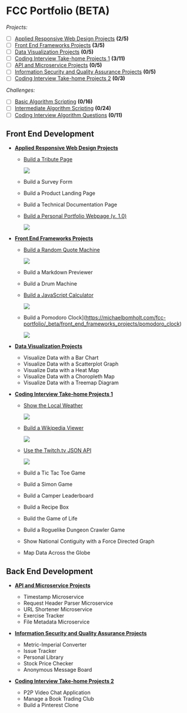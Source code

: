 # FCC Portfolio (BETA)

*Projects:*
- [ ] [Applied Responsive Web Design Projects](https://github.com/bomholt/fcc-portfolio/tree/master/_beta/applied_responsive_web_design_projects) **(2/5)**
- [ ] [Front End Frameworks Projects](https://github.com/bomholt/fcc-portfolio/tree/master/_beta/front_end_frameworks_projects) **(3/5)**
- [ ] [Data Visualization Projects](https://github.com/bomholt/fcc-portfolio/tree/master/_beta/data_visualization_projects) **(0/5)**
- [ ] [Coding Interview Take-home Projects 1](https://github.com/bomholt/fcc-portfolio/tree/master/_beta/coding_interview_takehome_projects_1) **(3/11)**
- [ ] [API and Microservice Projects](https://github.com/bomholt/fcc-portfolio/tree/master/_beta/api_and_microservice_projects) **(0/5)**
- [ ] [Information Security and Quality Assurance Projects](https://github.com/bomholt/fcc-portfolio/tree/master/_beta/information_security_and_quality_assurance_projects) **(0/5)**
- [ ] [Coding Interview Take-home Projects 2](https://github.com/bomholt/fcc-portfolio/tree/master/_beta/coding_interview_takehome_projects_2) **(0/3)**

*Challenges:*
- [ ] [Basic Algorithm Scripting](https://github.com/bomholt/fcc-portfolio/tree/master/_beta/basic_algorithm_scripting) **(0/16)**
- [ ] [Intermediate Algorithm Scripting](https://github.com/bomholt/fcc-portfolio/tree/master/_beta/intermediate_algorithm_scripting) **(0/24)**
- [ ] [Coding Interview Algorithm Questions](https://github.com/bomholt/fcc-portfolio/tree/master/_beta/coding_interview_algorithm_questions) **(0/11)**

## Front End Development

* [**Applied Responsive Web Design Projects**](https://github.com/bomholt/fcc-portfolio/tree/master/_beta/applied_responsive_web_design_projects)
    * [Build a Tribute Page](https://michaelbomholt.com/fcc-portfolio/_beta/applied_responsive_web_design_projects/tribute_page)

        [![](_assets/README/tribute_page.jpg)](https://michaelbomholt.com/fcc-portfolio/_beta/applied_responsive_web_design_projects/tribute_page)

    * Build a Survey Form
    * Build a Product Landing Page
    * Build a Technical Documentation Page
    * [Build a Personal Portfolio Webpage (v. 1.0)](https://michaelbomholt.com/fcc-portfolio/_beta/applied_responsive_web_design_projects/personal_portfolio)

        [![](_assets/README/personal_portfolio.jpg)](https://michaelbomholt.com/fcc-portfolio/_beta/applied_responsive_web_design_projects/personal_portfolio)


* [**Front End Frameworks Projects**](https://github.com/bomholt/fcc-portfolio/tree/master/_beta/front_end_frameworks_projects)
    * [Build a Random Quote Machine](https://michaelbomholt.com/fcc-portfolio/_beta/front_end_frameworks_projects/random_quote_machine)

        [![](_assets/README/random_quote_machine.jpg)](https://michaelbomholt.com/fcc-portfolio/_beta/front_end_frameworks_projects/random_quote_machine)

    * Build a Markdown Previewer
    * Build a Drum Machine
    * [Build a JavaScript Calculator](https://michaelbomholt.com/fcc-portfolio/_beta/front_end_frameworks_projects/js_calculator)

        [![](_assets/README/js_calculator.jpg)](https://michaelbomholt.com/fcc-portfolio/_beta/front_end_frameworks_projects/js_calculator)

    * Build a Pomodoro Clock](https://michaelbomholt.com/fcc-portfolio/_beta/front_end_frameworks_projects/pomodoro_clock)

        [![](_assets/README/pomodoro_clock.jpg)](https://michaelbomholt.com/fcc-portfolio/_beta/front_end_frameworks_projects/pomodoro_clock)

* [**Data Visualization Projects**](https://github.com/bomholt/fcc-portfolio/tree/master/_beta/data_visualization_projects)
    * Visualize Data with a Bar Chart
    * Visualize Data with a Scatterplot Graph
    * Visualize Data with a Heat Map
    * Visualize Data with a Choropleth Map
    * Visualize Data with a Treemap Diagram

* [**Coding Interview Take-home Projects 1**](https://github.com/bomholt/fcc-portfolio/tree/master/_beta/coding_interview_takehome_projects_1)
    * [Show the Local Weather](https://michaelbomholt.com/fcc-portfolio/_beta/coding_interview_takehome_projects_1/local_weather)

        [![](_assets/README/local_weather.jpg)](https://michaelbomholt.com/fcc-portfolio/_beta/coding_interview_takehome_projects_1/local_weather)

    * [Build a Wikipedia Viewer](https://michaelbomholt.com/fcc-portfolio/_beta/coding_interview_takehome_projects_1/wikipedia_viewer)

        [![](_assets/README/wikipedia_viewer.jpg)](https://michaelbomholt.com/fcc-portfolio/_beta/coding_interview_takehome_projects_1/wikipedia_viewer)

    * [Use the Twitch.tv JSON API](https://michaelbomholt.com/fcc-portfolio/_beta/coding_interview_takehome_projects_1/twitch_status)

        [![](_assets/README/twitch_status.jpg)](https://michaelbomholt.com/fcc-portfolio/_beta/coding_interview_takehome_projects_1/twitch_status)

    * Build a Tic Tac Toe Game
    * Build a Simon Game
    * Build a Camper Leaderboard
    * Build a Recipe Box
    * Build the Game of Life
    * Build a Roguelike Dungeon Crawler Game
    * Show National Contiguity with a Force Directed Graph
    * Map Data Across the Globe

## Back End Development

* [**API and Microservice Projects**](https://github.com/bomholt/fcc-portfolio/tree/master/_beta/api_and_microservice_projects)
    * Timestamp Microservice
    * Request Header Parser Microservice
    * URL Shortener Microservice
    * Exercise Tracker
    * File Metadata Microservice

* [**Information Security and Quality Assurance Projects**](https://github.com/bomholt/fcc-portfolio/tree/master/_beta/information_security_and_quality_assurance_projects)
    * Metric-Imperial Converter
    * Issue Tracker
    * Personal Library
    * Stock Price Checker
    * Anonymous Message Board

* [**Coding Interview Take-home Projects 2**](https://github.com/bomholt/fcc-portfolio/tree/master/_beta/coding_interview_takehome_projects_2)
    * P2P Video Chat Application
    * Manage a Book Trading Club
    * Build a Pinterest Clone
